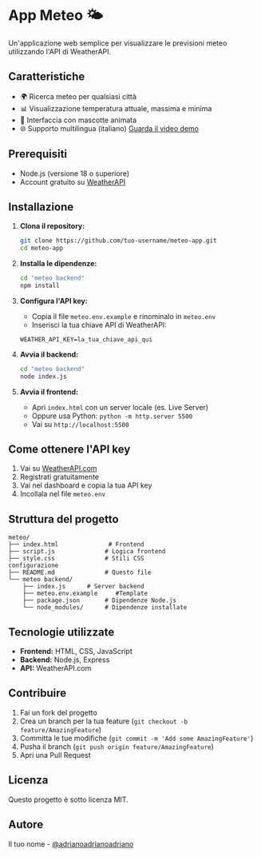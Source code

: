 # App Meteo 🌤️

Un'applicazione web semplice per visualizzare le previsioni meteo utilizzando l'API di WeatherAPI.

## Caratteristiche
- 🌍 Ricerca meteo per qualsiasi città
- 📊 Visualizzazione temperatura attuale, massima e minima
- 🎨 Interfaccia con mascotte animata
- 🌐 Supporto multilingua (italiano)
[Guarda il video demo](lama3.gif)
## Prerequisiti
- Node.js (versione 18 o superiore)
- Account gratuito su [WeatherAPI](https://www.weatherapi.com/)

## Installazione

1. **Clona il repository:**
   ```bash
   git clone https://github.com/tuo-username/meteo-app.git
   cd meteo-app
   ```

2. **Installa le dipendenze:**
   ```bash
   cd "meteo backend"
   npm install
   ```

3. **Configura l'API key:**
   - Copia il file `meteo.env.example` e rinominalo in `meteo.env`
   - Inserisci la tua chiave API di WeatherAPI:
   ```
   WEATHER_API_KEY=la_tua_chiave_api_qui
   ```

4. **Avvia il backend:**
   ```bash
   cd "meteo backend"
   node index.js
   ```

5. **Avvia il frontend:**
   - Apri `index.html` con un server locale (es. Live Server)
   - Oppure usa Python: `python -m http.server 5500`
   - Vai su `http://localhost:5500`

## Come ottenere l'API key

1. Vai su [WeatherAPI.com](https://www.weatherapi.com/)
2. Registrati gratuitamente
3. Vai nel dashboard e copia la tua API key
4. Incollala nel file `meteo.env`

## Struttura del progetto

```
meteo/
├── index.html              # Frontend
├── script.js              # Logica frontend
├── style.css              # Stili CSS
configurazione
├── README.md              # Questo file
└── meteo backend/
    ├── index.js      # Server backend
    ├── meteo.env.example     #Template 
    ├── package.json       # Dipendenze Node.js
    └── node_modules/      # Dipendenze installate
```

## Tecnologie utilizzate
- **Frontend:** HTML, CSS, JavaScript
- **Backend:** Node.js, Express
- **API:** WeatherAPI.com

## Contribuire
1. Fai un fork del progetto
2. Crea un branch per la tua feature (`git checkout -b feature/AmazingFeature`)
3. Committa le tue modifiche (`git commit -m 'Add some AmazingFeature'`)
4. Pusha il branch (`git push origin feature/AmazingFeature`)
5. Apri una Pull Request

## Licenza
Questo progetto è sotto licenza MIT.

## Autore
Il tuo nome - [@adrianoadrianoadriano](https://github.com/adrianoadrianoadriano)
